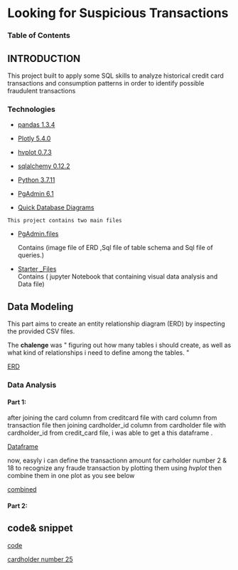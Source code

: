 # Looking for Suspicious Transactions
### Table of Contents
## INTRODUCTION
This project built to  apply some SQL skills to analyze historical credit card transactions and consumption patterns in order to identify possible fraudulent transactions

### Technologies

* [pandas  1.3.4](https://pandas.pydata.org/)
* [Plotly 5.4.0](https://plotly.com/python/)

* [hvplot 0.7.3](https://hvplot.holoviz.org/)
* [sqlalchemy   0.12.2](https://www.sqlalchemy.org/)
* [Python 3.7.11](https://www.python.org/dev/peps/pep-0008/)
* [PgAdmin 6.1 ](https://www.pgadmin.org/)
* [Quick Database Diagrams](https://www.quickdatabasediagrams.com)

 `` This project contains two main files `` 
 
 * [PgAdmin.files](https://github.com/malkawenedal/HOMEWORK-UNIT_7/tree/main/pgAdmin.files) 
  
   Contains (image file of  ERD ,Sql file of  table schema and Sql file of queries.)  
 * [Starter _Files](https://github.com/malkawenedal/HOMEWORK-UNIT_7/tree/main/Starter_Files)  
 Contains ( jupyter Notebook that containing visual data analysis and Data file)


## Data Modeling 
This part aims to create an entity relationship diagram (ERD) by inspecting the provided CSV files.

The **chalenge** was "  figuring  out how many tables i should create, as well as what kind of relationships i need to define among the tables. "

[ERD](Starter_Files\Data\DBD.PNG)


### Data Analysis
#### Part 1:
after joining the card column from creditcard file with card column from transaction file then joining cardholder_id column from cardholder file with cardholder_id from credit_card file, i was able to get  a this  dataframe . 


[Dataframe](Starter_Files\Data\DF_1.PNG)  


now, easyly i can define  the transactionn amount for carholder number 2 & 18 to recognize any fraude transaction by plotting them using *hvplot* then combine them in one plot as you see below 

[combined](Starter_Files\Data\plot_3.PNG)  

#### Part 2:

## code& snippet 

[code](Starter_Files\Data\code-1.PNG)


[cardholder number 25](Starter_Files\Data\ch_25_plot.PNG)
























